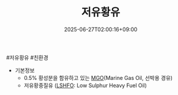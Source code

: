﻿---
title: "저유황유"
date: 2025-06-27T02:00:16+09:00
lastmod: 2025-06-27T02:00:16+09:00
type: docs
sidebar:
  open: true
weight: 12
---
<div style="display:none">
  <meta property="article:published_time" content="2025-06-26T17:00:16Z" />
  <meta property="article:modified_time" content="2025-06-26T17:00:16Z" />
</div>
#저유황유 #친환경 

- 기본정보
	- 0.5% 황성분을 함유하고 있는 [MGO](/industry-study/mgo/)(Marine Gas Oil, 선박용 경유)
	- 저유황중질유 ([LSHFO](/industry-study/lshfo/): Low Sulphur Heavy Fuel Oil)

